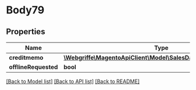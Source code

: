 # Body79

## Properties
Name | Type | Description | Notes
------------ | ------------- | ------------- | -------------
**creditmemo** | [**\Webgriffe\MagentoApiClient\Model\SalesDataCreditmemoInterface**](SalesDataCreditmemoInterface.md) |  | 
**offlineRequested** | **bool** |  | [optional] 

[[Back to Model list]](../README.md#documentation-for-models) [[Back to API list]](../README.md#documentation-for-api-endpoints) [[Back to README]](../README.md)


